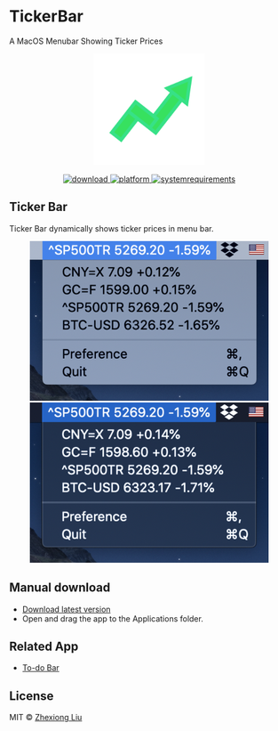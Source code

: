 # TickerBar
A MacOS Menubar Showing Ticker Prices

<p align="center">
	<img width="200" height="200" margin-right="100%" src="https://github.com/ZhexiongLiu/TickerBar/blob/master/Ticker%20Bar/Assets.xcassets/AppIcon.appiconset/1024.png?raw=true">
</p>
<p align="center">
<a href="https://github.com/ZhexiongLiu/TickerBar/releases/latest">
 		<img src="https://img.shields.io/badge/download-latest-brightgreen.svg" alt="download">
	<a href="https://www.apple.com/macos/">
 		<img src="https://img.shields.io/badge/platform-macOS-lightgrey.svg" alt="platform">
	</a>
	<a href="https://img.shields.io/badge/requirements-macOS High Catalina+-ff69b4.svg">
 		<img src="https://img.shields.io/badge/requirements-macOS High Catalina+-ff69b4.svg" alt="systemrequirements">
	</a>
</p>

## Ticker Bar
Ticker Bar dynamically shows ticker prices in menu bar.

<p align="center">
	<img width="430" src="img/screen1.png">
	<img width="430" src="img/screen2.png">
</p>


## Manual download

* [Download latest version](https://github.com/ZhexiongLiu/TickerBar/releases/latest)
* Open and drag the app to the Applications folder.

## Related App
* [To-do Bar](https://github.com/ZhexiongLiu/TodoBar)

## License

MIT &copy; [Zhexiong Liu](https://github.com/ZhexiongLiu)
